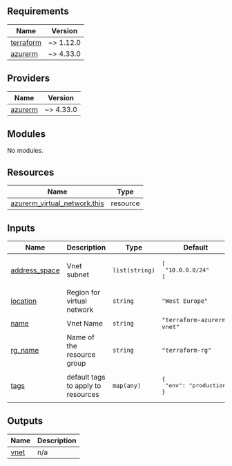 <!-- BEGIN_TF_DOCS -->
## Requirements

| Name | Version |
|------|---------|
| <a name="requirement_terraform"></a> [terraform](#requirement\_terraform) | ~> 1.12.0 |
| <a name="requirement_azurerm"></a> [azurerm](#requirement\_azurerm) | ~> 4.33.0 |

## Providers

| Name | Version |
|------|---------|
| <a name="provider_azurerm"></a> [azurerm](#provider\_azurerm) | ~> 4.33.0 |

## Modules

No modules.

## Resources

| Name | Type |
|------|------|
| [azurerm_virtual_network.this](https://registry.terraform.io/providers/hashicorp/azurerm/latest/docs/resources/virtual_network) | resource |

## Inputs

| Name | Description | Type | Default | Required |
|------|-------------|------|---------|:--------:|
| <a name="input_address_space"></a> [address\_space](#input\_address\_space) | Vnet subnet | `list(string)` | <pre>[<br/>  "10.0.0.0/24"<br/>]</pre> | no |
| <a name="input_location"></a> [location](#input\_location) | Region for virtual network | `string` | `"West Europe"` | no |
| <a name="input_name"></a> [name](#input\_name) | Vnet Name | `string` | `"terraform-azurerm-vnet"` | no |
| <a name="input_rg_name"></a> [rg\_name](#input\_rg\_name) | Name of the resource group | `string` | `"terraform-rg"` | no |
| <a name="input_tags"></a> [tags](#input\_tags) | default tags to apply to resources | `map(any)` | <pre>{<br/>  "env": "production"<br/>}</pre> | no |

## Outputs

| Name | Description |
|------|-------------|
| <a name="output_vnet"></a> [vnet](#output\_vnet) | n/a |
<!-- END_TF_DOCS -->